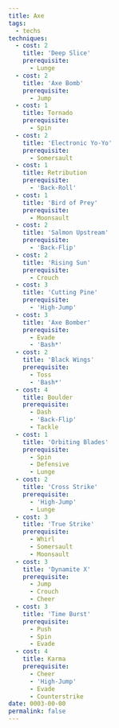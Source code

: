 ```yaml
---
title: Axe
tags:
  - techs
techniques:
  - cost: 2
    title: 'Deep Slice'
    prerequisite:
      - Lunge
  - cost: 2
    title: 'Axe Bomb'
    prerequisite:
      - Jump
  - cost: 1
    title: Tornado
    prerequisite:
      - Spin
  - cost: 2
    title: 'Electronic Yo-Yo'
    prerequisite:
      - Somersault
  - cost: 1
    title: Retribution
    prerequisite:
      - 'Back-Roll'
  - cost: 1
    title: 'Bird of Prey'
    prerequisite:
      - Moonsault
  - cost: 2
    title: 'Salmon Upstream'
    prerequisite:
      - 'Back-Flip'
  - cost: 2
    title: 'Rising Sun'
    prerequisite:
      - Crouch
  - cost: 3
    title: 'Cutting Pine'
    prerequisite:
      - 'High-Jump'
  - cost: 3
    title: 'Axe Bomber'
    prerequisite:
      - Evade
      - 'Bash*'
  - cost: 2
    title: 'Black Wings'
    prerequisite:
      - Toss
      - 'Bash*'
  - cost: 4
    title: Boulder
    prerequisite:
      - Dash
      - 'Back-Flip'
      - Tackle
  - cost: 1
    title: 'Orbiting Blades'
    prerequisite:
      - Spin
      - Defensive
      - Lunge
  - cost: 2
    title: 'Cross Strike'
    prerequisite:
      - 'High-Jump'
      - Lunge
  - cost: 3
    title: 'True Strike'
    prerequisite:
      - Whirl
      - Somersault
      - Moonsault
  - cost: 3
    title: 'Dynamite X'
    prerequisite:
      - Jump
      - Crouch
      - Cheer
  - cost: 3
    title: 'Time Burst'
    prerequisite:
      - Push
      - Spin
      - Evade
  - cost: 4
    title: Karma
    prerequisite:
      - Cheer
      - 'High-Jump'
      - Evade
      - Counterstrike
date: 0003-00-00
permalink: false
---
```

